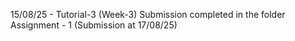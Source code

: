 15/08/25 - Tutorial-3 (Week-3) Submission completed in the folder
Assignment - 1 (Submission at 17/08/25)
